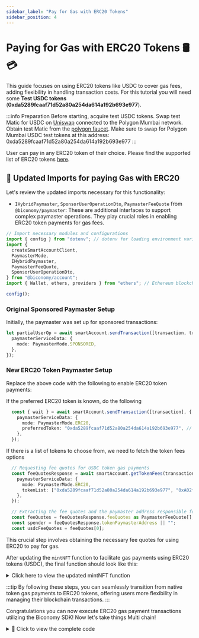 ```yaml
---
sidebar_label: "Pay for Gas with ERC20 Tokens"
sidebar_position: 4
---
```


# Paying for Gas with ERC20 Tokens 🛢️💳

This guide focuses on using ERC20 tokens like USDC to cover gas fees, adding flexibility in handling transaction costs.
For this tutorial you will need some **Test USDC tokens** (**0xda5289fcaaf71d52a80a254da614a192b693e977**).

:::info Preparation
Before starting, acquire test USDC tokens. Swap test Matic for USDC on [Uniswap](https://app.uniswap.org/#/swap) connected to the Polygon Mumbai network. Obtain test Matic from the [polygon faucet](https://faucet.polygon.technology/). Make sure to swap for Polygon Mumbai USDC test tokens at this address:
0xda5289fcaaf71d52a80a254da614a192b693e977
:::

User can pay in any ERC20 token of their choice. Please find the supported list of ERC20 tokens [here](https://docs.biconomy.io/supportedchains/supportedTokens).

## 🔄 Updated Imports for paying Gas with ERC20

Let's review the updated imports necessary for this functionality:

- `IHybridPaymaster`, `SponsorUserOperationDto`, `PaymasterFeeQuote` from` @biconomy/paymaster`: These are additional interfaces to support complex paymaster operations. They play crucial roles in enabling ERC20 token payments for gas fees.

```typescript
// Import necessary modules and configurations
import { config } from "dotenv"; // dotenv for loading environment variables
import {
  createSmartAccountClient,
  PaymasterMode,
  IHybridPaymaster,
  PaymasterFeeQuote,
  SponsorUserOperationDto,
} from "@biconomy/account";
import { Wallet, ethers, providers } from "ethers"; // Ethereum blockchain interactions

config();
```

### Original Sponsored Paymaster Setup

Initially, the paymaster was set up for sponsored transactions:

```typescript
let partialUserOp = await smartAccount.sendTransaction([transaction, transaction], {
  paymasterServiceData: {
    mode: PaymasterMode.SPONSORED,
  },
});
```

### New ERC20 Token Paymaster Setup

Replace the above code with the following to enable ERC20 token payments:

If the preferred ERC20 token is known, do the following

```typescript
  const { wait } = await smartAccount.sendTransaction([transaction], {
    paymasterServiceData: {
      mode: PaymasterMode.ERC20,
      preferredToken: "0xda5289fcaaf71d52a80a254da614a192b693e977", // USDC
    },
  });
```

If there is a list of tokens to choose from, we need to fetch the token fees options

```typescript
  // Requesting fee quotes for USDC token gas payments
  const feeQuotesResponse = await smartAccount.getTokenFees(transaction, {
    paymasterServiceData: {
      mode: PaymasterMode.ERC20,
      tokenList: ["0xda5289fcaaf71d52a80a254da614a192b693e977", "0xA02f6adc7926efeBBd59Fd43A84f4E0c0c91e832"], // USDC, USDT
    },
  });

  // Extracting the fee quotes and the paymaster address responsible for processing ERC20 token payments
  const feeQuotes = feeQuotesResponse.feeQuotes as PaymasterFeeQuote[];
  const spender = feeQuotesResponse.tokenPaymasterAddress || "";
  const usdcFeeQuotes = feeQuotes[0];
```

This crucial step involves obtaining the necessary fee quotes for using ERC20 to pay for gas.

After updating the `mintNFT` function to facilitate gas payments using ERC20 tokens (USDC), the final function should look like this:

<details>
  <summary>Click here to view the updated mintNFT function</summary>

```typescript
// Function to mint an NFT gaslessly
async function mintNFT() {
  // Create and initialize the smart account
  const smartAccount = await createSmartAccount();

  // Retrieve the address of the initialized smart account
  const address = await smartAccount.getAccountAddress();

  // Define the interface for interacting with the NFT contract
  const nftInterface = new ethers.utils.Interface([
    "function safeMint(address _to)",
  ]);

  // Encode the data for the 'safeMint' function call with the smart account address
  const data = nftInterface.encodeFunctionData("safeMint", [address]);

  // Specify the address of the NFT contract
  const nftAddress = "0x1758f42Af7026fBbB559Dc60EcE0De3ef81f665e";

  // Define the transaction to be sent to the NFT contract
  const transaction = {
    to: nftAddress,
    data: data,
  };

  // Try to execute the UserOp and handle any errors
  try {
    // Send the UserOp through the smart account
     const userOpResponse = await smartAccount.sendTransaction([transaction], {
      paymasterServiceData: {
        mode: PaymasterMode.ERC20,
        preferredToken: "0xda5289fcaaf71d52a80a254da614a192b693e977",
      },
    });

    // Wait for the transaction to complete and retrieve details
    const transactionDetails = await userOpResponse.wait();

    // Log the transaction details URL and the URL to view minted NFTs
    console.log(
      `Transaction Details: https://mumbai.polygonscan.com/tx/${transactionDetails.receipt.transactionHash}`,
    );

    console.log(`View Minted NFTs: https://testnets.opensea.io/${address}`);
  } catch (e) {
    // Log any errors encountered during the transaction
    console.log("Error encountered: ", e);
  }
}
```

</details>

:::tip
By following these steps, you can seamlessly transition from native token gas payments to ERC20 tokens, offering users more flexibility in managing their blockchain transactions.
:::

Congratulations you can now execute ERC20 gas payment transactions utilizing the Biconomy SDK! Now let's take things Multi chain!

<details>
  <summary>📝 Click to view the complete code</summary>

```typescript
// Import necessary modules and configurations
import { config } from "dotenv"; // dotenv for loading environment variables from a .env file
import {
  createSmartAccountClient,
  PaymasterMode,
  IHybridPaymaster,
  PaymasterFeeQuote,
  SponsorUserOperationDto,
} from "@biconomy/account";
import { Wallet, ethers, providers } from "ethers"; // ethers for interacting with the Ethereum blockchain

config(); // Load environment variables from .env file
// Set up the Ethereum provider and wallet
const provider = new providers.JsonRpcProvider(
  "https://rpc.ankr.com/polygon_mumbai", // JSON-RPC provider URL for the Polygon Mumbai test network
);
const wallet = new Wallet(process.env.PRIVATE_KEY || "", provider); // Creating a wallet instance with a private key from environment variables

const bundlerUrl = "https://bundler.biconomy.io/api/v2/80001/nJPK7B3ru.dd7f7861-190d-41bd-af80-6877f74b8f44";

// Function to create a Biconomy Smart Account
async function createSmartAccount() {
  let smartAccount = await createSmartAccountClient({
    signer: wallet,
    bundlerUrl, // The configured bundler instance
  });
  console.log("Smart Account Address: ", await smartAccount.getAccountAddress());
  return smartAccount;
}

// Function to mint an NFT gaslessly
async function mintNFT() {
  // Create and initialize the smart account
  const smartAccount = await createSmartAccount();

  // Retrieve the address of the initialized smart account
  const address = await smartAccount.getAccountAddress();

  // Define the interface for interacting with the NFT contract
  const nftInterface = new ethers.utils.Interface([
    "function safeMint(address _to)",
  ]);

  // Encode the data for the 'safeMint' function call with the smart account address
  const data = nftInterface.encodeFunctionData("safeMint", [address]);

  // Specify the address of the NFT contract
  const nftAddress = "0x1758f42Af7026fBbB559Dc60EcE0De3ef81f665e";

  // Define the transaction to be sent to the NFT contract
  const transaction = {
    to: nftAddress,
    data: data,
  };

  // Try to execute the UserOp and handle any errors
  try {
    // Send the UserOp through the smart account
     const userOpResponse = await smartAccount.sendTransaction([transaction], {
      paymasterServiceData: {
        mode: PaymasterMode.ERC20,
        preferredToken: "0xda5289fcaaf71d52a80a254da614a192b693e977",
      },
    });

    // Wait for the transaction to complete and retrieve details
    const transactionDetails = await userOpResponse.wait();

    // Log the transaction details URL and the URL to view minted NFTs
    console.log(
      `Transaction Details: https://mumbai.polygonscan.com/tx/${transactionDetails.receipt.transactionHash}`,
    );

    console.log(`View Minted NFTs: https://testnets.opensea.io/${address}`);
  } catch (e) {
    // Log any errors encountered during the transaction
    console.log("Error encountered: ", e);
  }
}

mintNFT();
```

</details>

